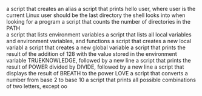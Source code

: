 a script that creates an alias
a script that prints hello user, where user is the current Linux user
should be the last directory the shell looks into when looking for a program
a script that counts the number of directories in the PATH  
a script that lists environment variables
a script that lists all local variables and environment variables, and functions
a script that creates a new local variabl
a script that creates a new global variable
a script that prints the result of the addition of 128 with the value stored in the environment variable TRUEKNOWLEDGE, followed by a new line
a script that prints the result of POWER divided by DIVIDE, followed by a new line
a script that displays the result of BREATH to the power LOVE
a script that converts a number from base 2 to base 10
a script that prints all possible combinations of two letters, except oo
